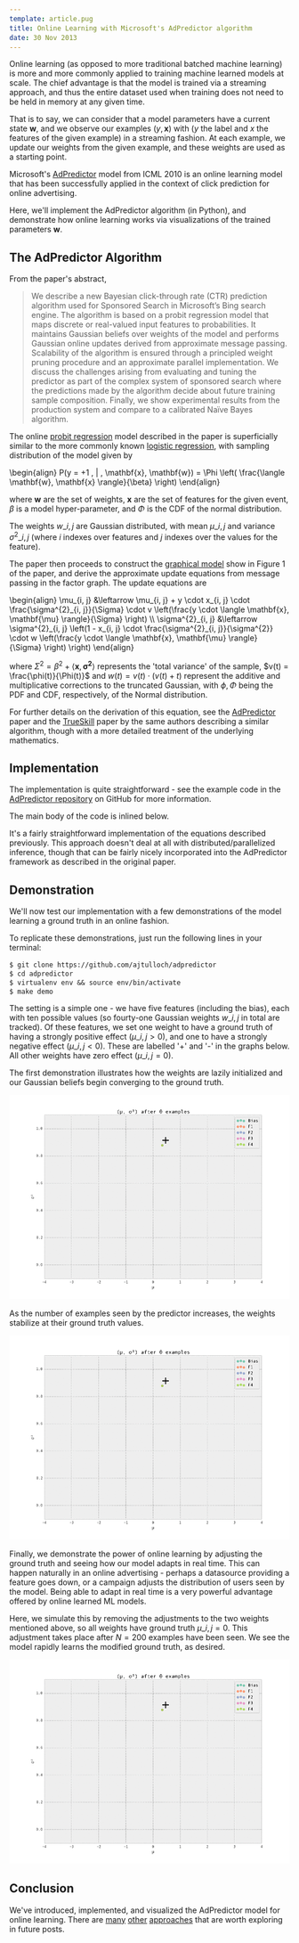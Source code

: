 ```yaml
---
template: article.pug
title: Online Learning with Microsoft's AdPredictor algorithm
date: 30 Nov 2013
---
```


Online learning (as opposed to more traditional batched machine
learning) is more and more commonly applied to training machine
learned models at scale. The chief advantage is that the model is
trained via a streaming approach, and thus the entire dataset used
when training does not need to be held in memory at any given time.

That is to say, we can consider that a model parameters have a current
state $\mathbf{w}$, and we observe our examples $(y, \mathbf{x})$ with
($y$ the label and $x$ the features of the given example) in a
streaming fashion. At each example, we update our weights from the
given example, and these weights are used as a starting point.

Microsoft's [AdPredictor][] model from ICML 2010 is an online learning
model that has been successfully applied in the context of click
prediction for online advertising.

Here, we'll implement the AdPredictor algorithm (in Python), and
demonstrate how online learning works via visualizations of the
trained parameters $\mathbf{w}$.


The AdPredictor Algorithm
-------------------------

From the paper's abstract,

> We describe a new Bayesian click-through rate (CTR) prediction
> algorithm used for Sponsored Search in Microsoft’s Bing search engine.
> The algorithm is based on a probit regression model that maps discrete
> or real-valued input features to probabilities. It maintains Gaussian
> beliefs over weights of the model and performs Gaussian online updates
> derived from approximate message passing. Scalability of the algorithm
> is ensured through a principled weight pruning procedure and an
> approximate parallel implementation. We discuss the challenges arising
> from evaluating and tuning the predictor as part of the complex system
> of sponsored search where the predictions made by the algorithm decide
> about future training sample composition. Finally, we show
> experimental results from the production system and compare to a
> calibrated Naïve Bayes algorithm.

The online [probit regression][] model described in the paper is
superficially similar to the more commonly known [logistic regression][],
with sampling distribution of the model given by

\begin{align}
  P(y = +1 \, | \, \mathbf{x}, \mathbf{w}) = \Phi \left( \frac{\langle
  \mathbf{w}, \mathbf{x} \rangle}{\beta} \right)
\end{align}

where $\mathbf{w}$ are the set of weights, $\mathbf{x}$
are the set of features for the given event, $\beta$ is a model
hyper-parameter, and $\Phi$ is the CDF of the normal distribution.

The weights $w\_{i, j}$ are Gaussian distributed, with mean
$\mu\_{i,j}$ and variance $\sigma^2\_{i, j}$ (where $i$ indexes over
features and $j$ indexes over the values for the feature).

The paper then proceeds to construct the [graphical model][] show in
Figure 1 of the paper, and derive the approximate update equations
from message passing in the factor graph.  The update equations are

\begin{align}
  \mu\_{i, j} &\leftarrow \mu\_{i, j} + y \cdot x\_{i, j} \cdot
  \frac{\sigma^{2}\_{i, j}}{\Sigma} \cdot v \left(\frac{y \cdot \langle
  \mathbf{x}, \mathbf{\mu} \rangle}{\Sigma} \right) \\\\
  \sigma^{2}\_{i, j} &\leftarrow \sigma^{2}\_{i, j} \left(1 - x\_{i, j}
  \cdot \frac{\sigma^{2}\_{i, j}}{\sigma^{2}} \cdot w \left(\frac{y \cdot
  \langle \mathbf{x}, \mathbf{\mu} \rangle}{\Sigma} \right) \right)
\end{align}

where $\Sigma^{2} = \beta^{2} + \langle \mathbf{x},
\mathbf{\sigma^{2}} \rangle$ represents the 'total variance' of the sample,
$v(t) = \frac{\phi(t)}{\Phi(t)}$ and $w(t) = v(t) \cdot (v(t) + t)$
represent the additive and multiplicative corrections to the truncated
Gaussian, with $\phi, \Phi$ being the PDF and CDF, respectively, of
the Normal distribution.

For further details on the derivation of this equation, see the
[AdPredictor][] paper and the [TrueSkill][] paper by the same authors
describing a similar algorithm, though with a more detailed treatment
of the underlying mathematics.

Implementation
--------------

The implementation is quite straightforward - see the example code in the
[AdPredictor repository][] on GitHub for more information.

The main body of the code is inlined below.

<script src="https://gist.github.com/ajtulloch/7724979.js"></script>

It's a fairly straightforward implementation of the equations
described previously. This approach doesn't deal at all with
distributed/parallelized inference, though that can be fairly nicely
incorporated into the AdPredictor framework as described in the
original paper.

Demonstration
-------------

We'll now test our implementation with a few demonstrations of the
model learning a ground truth in an online fashion.

To replicate these demonstrations, just run the following lines in
your terminal:

    $ git clone https://github.com/ajtulloch/adpredictor
    $ cd adpredictor
    $ virtualenv env && source env/bin/activate
    $ make demo

The setting is a simple one - we have five features (including the
bias), each with ten possible values (so fourty-one Gaussian weights
$w\_{i, j}$ in total are tracked). Of these features, we set one
weight to have a ground truth of having a strongly positive effect
($\mu\_{i, j} > 0$),
and one to have a strongly negative effect ($\mu\_{i, j} < 0$). These are labelled '+' and
'-' in the graphs below.  All other weights have zero effect
($\mu\_{i, j} = 0$).

The first demonstration illustrates how the weights are lazily
initialized and our Gaussian beliefs begin converging to the ground
truth.

![Initial learning of the weights](initial_learning.gif)

As the number of examples seen by the predictor increases, the weights
stabilize at their ground truth values.

![Convergence of the weights to ground truth](convergence_learning.gif)

Finally, we demonstrate the power of online learning by adjusting the
ground truth and seeing how our model adapts in real time. This can
happen naturally in an online advertising - perhaps a datasource
providing a feature goes down, or a campaign adjusts the
distribution of users seen by the model.  Being able to adapt in real
time is a very powerful advantage offered by online learned ML models.

Here, we simulate this by removing the adjustments to the two weights
mentioned above, so all weights have ground truth $\mu\_{i, j} = 0$.
This adjustment takes place after $N = 200$ examples have been seen.
We see the model rapidly learns the modified ground truth, as desired.

![Online learning as ground truth is adjusted](online_learning.gif)

Conclusion
----------

We've introduced, implemented, and visualized the AdPredictor model
for online learning.
There are [many][] [other][] [approaches][] that are worth exploring
in future posts.

[AdPredictor repository]: https://github.com/ajtulloch/adpredictor
[AdPredictor]: http://research.microsoft.com/pubs/122779/adpredictor%20icml%202010%20-%20final.pdf
[TrueSkill]: http://research.microsoft.com/pubs/67956/NIPS2006_0688.pdf
[approaches]: http://jmlr.org/proceedings/papers/v15/mcmahan11b/mcmahan11b.pdf
[graphical model]: http://en.wikipedia.org/wiki/Graphical_model
[logistic regression]: https://en.wikipedia.org/wiki/Logistic_regression
[many]: http://www.cs.berkeley.edu/~jduchi/projects/DuchiHaSi10.pdf
[other]: http://people.cs.uchicago.edu/~kalai/papers/onlineopt/onlineopt.pdf
[probit regression]: http://en.wikipedia.org/wiki/Probit_model
